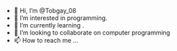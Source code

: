- 👋 Hi, I’m @Tobgay_08
- 👀 I’m interested in programming.
- 🌱 I’m currently learning .
- 💞️ I’m looking to collaborate on computer programming
- 📫 How to reach me ...

<!---
Tobgay_08/Tobgay_08 is a ✨ special ✨ repository because its `README.md` (this file) appears on your GitHub profile.
You can click the Preview link to take a look at your changes.
--->
